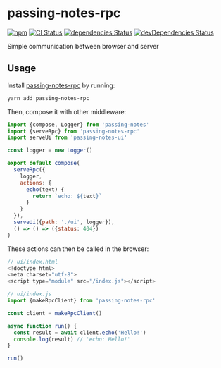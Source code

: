 # passing-notes-rpc
[![npm](https://img.shields.io/npm/v/passing-notes-rpc.svg)](https://www.npmjs.com/package/passing-notes-rpc)
[![CI Status](https://github.com/vinsonchuong/passing-notes-rpc/workflows/CI/badge.svg)](https://github.com/vinsonchuong/passing-notes-rpc/actions?query=workflow%3ACI)
[![dependencies Status](https://david-dm.org/vinsonchuong/passing-notes-rpc/status.svg)](https://david-dm.org/vinsonchuong/passing-notes-rpc)
[![devDependencies Status](https://david-dm.org/vinsonchuong/passing-notes-rpc/dev-status.svg)](https://david-dm.org/vinsonchuong/passing-notes-rpc?type=dev)

Simple communication between browser and server

## Usage
Install [passing-notes-rpc](https://www.npmjs.com/package/passing-notes-rpc)
by running:

```sh
yarn add passing-notes-rpc
```

Then, compose it with other middleware:

```js
import {compose, Logger} from 'passing-notes'
import {serveRpc} from 'passing-notes-rpc'
import serveUi from 'passing-notes-ui'

const logger = new Logger()

export default compose(
  serveRpc({
    logger,
    actions: {
      echo(text) {
        return `echo: ${text}`
      }
    }
  }),
  serveUi({path: './ui', logger}),
  () => () => ({status: 404})
)
```

These actions can then be called in the browser:

```js
// ui/index.html
<!doctype html>
<meta charset="utf-8">
<script type="module" src="/index.js"></script>
```

```js
// ui/index.js
import {makeRpcClient} from 'passing-notes-rpc'

const client = makeRpcClient()

async function run() {
  const result = await client.echo('Hello!')
  console.log(result) // 'echo: Hello!'
}

run()
```
